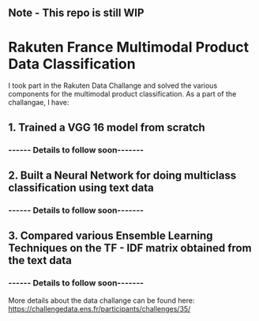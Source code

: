## Note - This repo is still WIP

# Rakuten France Multimodal Product Data Classification 

I took part in the Rakuten Data Challange and solved the various components for the multimodal product classification. 
As a part of the challangae, I have:

## 1. Trained a VGG 16 model from scratch
### ------ Details to follow soon-------  
## 2. Built a Neural Network for doing multiclass classification using text data
### ------ Details to follow soon-------  
## 3. Compared various Ensemble Learning Techniques on the TF - IDF matrix obtained from the text data
### ------ Details to follow soon-------  

More details about the data challange can be found here:
https://challengedata.ens.fr/participants/challenges/35/
